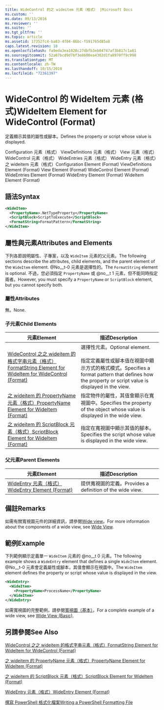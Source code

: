 ```yaml
---
title: WideControl 的之 wideitem 元素（格式） |Microsoft Docs
ms.custom: ''
ms.date: 09/13/2016
ms.reviewer: ''
ms.suite: ''
ms.tgt_pltfrm: ''
ms.topic: article
ms.assetid: 17352fc4-ba83-4f04-86bc-f591765d85a8
caps.latest.revision: 18
ms.openlocfilehash: fa9eda3ea1028c27dbfb3eb04747af3b817c1a81
ms.sourcegitcommit: 52a67bcd9d7bf3e8600ea4302d1fa8970ff9c998
ms.translationtype: MT
ms.contentlocale: zh-TW
ms.lasthandoff: 10/15/2019
ms.locfileid: "72361397"
---
```

# <a name="wideitem-element-for-widecontrol-format"></a><span data-ttu-id="a7dcb-102">WideControl 的 WideItem 元素 (格式)</span><span class="sxs-lookup"><span data-stu-id="a7dcb-102">WideItem Element for WideControl (Format)</span></span>

<span data-ttu-id="a7dcb-103">定義顯示其值的屬性或腳本。</span><span class="sxs-lookup"><span data-stu-id="a7dcb-103">Defines the property or script whose value is displayed.</span></span>

<span data-ttu-id="a7dcb-104">Configuration 元素（格式） ViewDefinitions 元素（格式） View 元素（格式） WideControl 元素（格式） WideEntries 元素（格式） WideEntry 元素（格式）之 wideitem 元素（格式）</span><span class="sxs-lookup"><span data-stu-id="a7dcb-104">Configuration Element (Format) ViewDefinitions Element (Format) View Element (Format) WideControl Element (Format) WideEntries Element (Format) WideEntry Element (Format) WideItem Element (Format)</span></span>

## <a name="syntax"></a><span data-ttu-id="a7dcb-105">語法</span><span class="sxs-lookup"><span data-stu-id="a7dcb-105">Syntax</span></span>

```xml
<WideItem>
  <PropertyName>.NetTypeProperty</PropertyName>
  <ScriptBlock>ScriptToExecute</ScriptBlock>
  <FormatString>FormatPattern</FormatString>
</WideItem>
```

## <a name="attributes-and-elements"></a><span data-ttu-id="a7dcb-106">屬性與元素</span><span class="sxs-lookup"><span data-stu-id="a7dcb-106">Attributes and Elements</span></span>

<span data-ttu-id="a7dcb-107">下列各節說明屬性、子專案，以及 `WideItem` 元素的父元素。</span><span class="sxs-lookup"><span data-stu-id="a7dcb-107">The following sections describe the attributes, child elements, and the parent element of the `WideItem` element.</span></span> <span data-ttu-id="a7dcb-108">@No__t-0 元素是選擇性的。</span><span class="sxs-lookup"><span data-stu-id="a7dcb-108">The `FormatString` element is optional.</span></span> <span data-ttu-id="a7dcb-109">不過，您必須指定 `PropertyName` 或 @no__t 1 元素，但不能同時指定兩者。</span><span class="sxs-lookup"><span data-stu-id="a7dcb-109">However, you must specify a `PropertyName` or `ScriptBlock` element, but you cannot specify both.</span></span>

### <a name="attributes"></a><span data-ttu-id="a7dcb-110">屬性</span><span class="sxs-lookup"><span data-stu-id="a7dcb-110">Attributes</span></span>

<span data-ttu-id="a7dcb-111">無。</span><span class="sxs-lookup"><span data-stu-id="a7dcb-111">None.</span></span>

### <a name="child-elements"></a><span data-ttu-id="a7dcb-112">子元素</span><span class="sxs-lookup"><span data-stu-id="a7dcb-112">Child Elements</span></span>

|<span data-ttu-id="a7dcb-113">元素</span><span class="sxs-lookup"><span data-stu-id="a7dcb-113">Element</span></span>|<span data-ttu-id="a7dcb-114">描述</span><span class="sxs-lookup"><span data-stu-id="a7dcb-114">Description</span></span>|
|-------------|-----------------|
|[<span data-ttu-id="a7dcb-115">WideControl 之之 wideitem 的格式字串元素（格式）</span><span class="sxs-lookup"><span data-stu-id="a7dcb-115">FormatString Element for WideItem for WideControl (Format)</span></span>](./formatstring-element-for-wideitem-for-widecontrol-format.md)|<span data-ttu-id="a7dcb-116">選擇性元素。</span><span class="sxs-lookup"><span data-stu-id="a7dcb-116">Optional element.</span></span><br /><br /> <span data-ttu-id="a7dcb-117">指定定義屬性或腳本值在視圖中顯示方式的格式模式。</span><span class="sxs-lookup"><span data-stu-id="a7dcb-117">Specifies a format pattern that defines how the property or script value is displayed in the view.</span></span>|
|[<span data-ttu-id="a7dcb-118">之 wideitem 的 PropertyName 元素（格式）</span><span class="sxs-lookup"><span data-stu-id="a7dcb-118">PropertyName Element for WideItem (Format)</span></span>](./propertyname-element-for-wideitem-for-widecontrol-format.md)|<span data-ttu-id="a7dcb-119">指定物件的屬性，其值會顯示在寬視圖中。</span><span class="sxs-lookup"><span data-stu-id="a7dcb-119">Specifies the property of the object whose value is displayed in the wide view.</span></span>|
|[<span data-ttu-id="a7dcb-120">之 wideitem 的 ScriptBlock 元素（格式）</span><span class="sxs-lookup"><span data-stu-id="a7dcb-120">ScriptBlock Element for WideItem (Format)</span></span>](./scriptblock-element-for-wideitem-for-widecontrol-format.md)|<span data-ttu-id="a7dcb-121">指定在寬視圖中顯示其值的腳本。</span><span class="sxs-lookup"><span data-stu-id="a7dcb-121">Specifies the script whose value is displayed in the wide view.</span></span>|

### <a name="parent-elements"></a><span data-ttu-id="a7dcb-122">父元素</span><span class="sxs-lookup"><span data-stu-id="a7dcb-122">Parent Elements</span></span>

|<span data-ttu-id="a7dcb-123">元素</span><span class="sxs-lookup"><span data-stu-id="a7dcb-123">Element</span></span>|<span data-ttu-id="a7dcb-124">描述</span><span class="sxs-lookup"><span data-stu-id="a7dcb-124">Description</span></span>|
|-------------|-----------------|
|[<span data-ttu-id="a7dcb-125">WideEntry 元素（格式）</span><span class="sxs-lookup"><span data-stu-id="a7dcb-125">WideEntry Element (Format)</span></span>](./wideentry-element-for-widecontrol-format.md)|<span data-ttu-id="a7dcb-126">提供寬視圖的定義。</span><span class="sxs-lookup"><span data-stu-id="a7dcb-126">Provides a definition of the wide view.</span></span>|

## <a name="remarks"></a><span data-ttu-id="a7dcb-127">備註</span><span class="sxs-lookup"><span data-stu-id="a7dcb-127">Remarks</span></span>

<span data-ttu-id="a7dcb-128">如需有關寬視圖元件的詳細資訊，請參閱[Wide view](./creating-a-wide-view.md)。</span><span class="sxs-lookup"><span data-stu-id="a7dcb-128">For more information about the components of a wide view, see [Wide View](./creating-a-wide-view.md).</span></span>

## <a name="example"></a><span data-ttu-id="a7dcb-129">範例</span><span class="sxs-lookup"><span data-stu-id="a7dcb-129">Example</span></span>

<span data-ttu-id="a7dcb-130">下列範例顯示定義單一 `WideItem` 元素的 @no__t 0 元素。</span><span class="sxs-lookup"><span data-stu-id="a7dcb-130">The following example shows a `WideEntry` element that defines a single `WideItem` element.</span></span> <span data-ttu-id="a7dcb-131">@No__t-0 元素會定義屬性或腳本，其值會顯示在視圖中。</span><span class="sxs-lookup"><span data-stu-id="a7dcb-131">The `WideItem` element defines the property or script whose value is displayed in the view.</span></span>

```xml
<WideEntry>
  <WideItem>
    <PropertyName>ProcessName</PropertyName>
  </WideItem>
</WideEntry>
```

<span data-ttu-id="a7dcb-132">如需寬視圖的完整範例，請參閱[寬視圖（基本）](./wide-view-basic.md)。</span><span class="sxs-lookup"><span data-stu-id="a7dcb-132">For a complete example of a wide view, see [Wide View (Basic)](./wide-view-basic.md).</span></span>

## <a name="see-also"></a><span data-ttu-id="a7dcb-133">另請參閱</span><span class="sxs-lookup"><span data-stu-id="a7dcb-133">See Also</span></span>

[<span data-ttu-id="a7dcb-134">WideControl 之之 wideitem 的格式字串元素（格式）</span><span class="sxs-lookup"><span data-stu-id="a7dcb-134">FormatString Element for WideItem for WideControl (Format)</span></span>](./formatstring-element-for-wideitem-for-widecontrol-format.md)

[<span data-ttu-id="a7dcb-135">之 wideitem 的 PropertyName 元素（格式）</span><span class="sxs-lookup"><span data-stu-id="a7dcb-135">PropertyName Element for WideItem (Format)</span></span>](./propertyname-element-for-wideitem-for-widecontrol-format.md)

[<span data-ttu-id="a7dcb-136">之 wideitem 的 ScriptBlock 元素（格式）</span><span class="sxs-lookup"><span data-stu-id="a7dcb-136">ScriptBlock Element for WideItem (Format)</span></span>](./scriptblock-element-for-wideitem-for-widecontrol-format.md)

[<span data-ttu-id="a7dcb-137">WideEntry 元素（格式）</span><span class="sxs-lookup"><span data-stu-id="a7dcb-137">WideEntry Element (Format)</span></span>](./wideentry-element-for-widecontrol-format.md)

[<span data-ttu-id="a7dcb-138">撰寫 PowerShell 格式化檔案</span><span class="sxs-lookup"><span data-stu-id="a7dcb-138">Writing a PowerShell Formatting File</span></span>](./writing-a-powershell-formatting-file.md)
